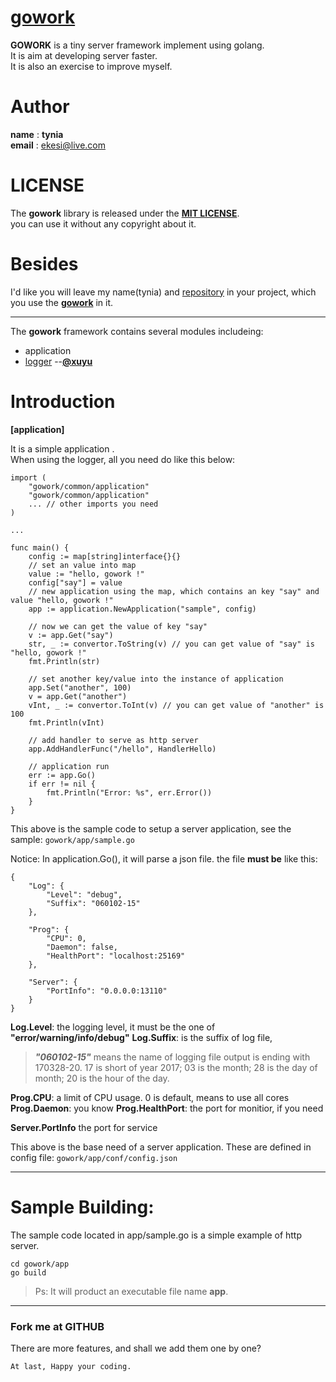 # [gowork](https://github.com/tynia/gowork.git)
**GOWORK** is a tiny server framework implement using golang.  
It is aim at developing server faster.  
It is also an exercise to improve myself.  

# Author
**name**  : **tynia**  
**email** : [ekesi@live.com](ekesi@live.com)

# LICENSE
The **gowork** library is released under the [**MIT LICENSE**](http://opensource.org/licenses/mit-license.php).  
you can use it without any copyright about it.  

# Besides
I'd like you will leave my name(tynia) and [repository](https://github.com/tynia/gowork) in your project, which you use the [**gowork**](https://github.com/tynia/gowork) in it.  

---
The **gowork** framework contains several modules includeing:
- application 
- [logger](https://github.com/xuyu/logging)   --[**@xuyu**](https://github.com/xuyu) 

# Introduction
**[application]** 

It is a simple application .  
When using the logger, all you need do like this below:
```
import (
    "gowork/common/application"
    "gowork/common/application"
    ... // other imports you need
)

...

func main() {
    config := map[string]interface{}{}
	// set an value into map
    value := "hello, gowork !"
    config["say"] = value
	// new application using the map, which contains an key "say" and value "hello, gowork !"
    app := application.NewApplication("sample", config)

	// now we can get the value of key "say"
    v := app.Get("say")
    str, _ := convertor.ToString(v) // you can get value of "say" is "hello, gowork !"
	fmt.Println(str)

	// set another key/value into the instance of application
	app.Set("another", 100)
	v = app.Get("another")
    vInt, _ := convertor.ToInt(v) // you can get value of "another" is 100
	fmt.Println(vInt)

	// add handler to serve as http server
	app.AddHandlerFunc("/hello", HandlerHello)

	// application run
    err := app.Go()
    if err != nil {
	    fmt.Println("Error: %s", err.Error())
    }
}
``` 
This above is the sample code to setup a server application, see the sample: ```gowork/app/sample.go```

Notice: In application.Go(), it will parse a json file. the file **must be** like this: 
```
{
	"Log": {
		"Level": "debug",
		"Suffix": "060102-15"
	},
	
	"Prog": {
		"CPU": 0,
		"Daemon": false,
		"HealthPort": "localhost:25169"
	},
	
	"Server": {
		"PortInfo": "0.0.0.0:13110"
	}
}
```

**Log.Level**: the logging level, it must be the one of **"error/warning/info/debug"**
**Log.Suffix**: is the suffix of log file, 
> ***"060102-15"*** means the name of logging file output is ending with 170328-20. 17 is short of year 2017; 03 is the month; 28 is the day of month; 20 is the hour of the day. 

**Prog.CPU**: a limit of CPU usage. 0 is default, means to use all cores 
**Prog.Daemon**: you know
**Prog.HealthPort**: the port for monitior, if you need 

**Server.PortInfo** the port for service 

This above is the base need of a server application. These are defined in config file: ```gowork/app/conf/config.json```

---
# Sample Building:
The sample code located in app/sample.go is a simple example of http server.

```
cd gowork/app
go build
```

> Ps: It will product an executable file name **app**.
   
---------------------------
### Fork me at GITHUB
There are more features, and shall we add them one by one?

```At last, Happy your coding.```